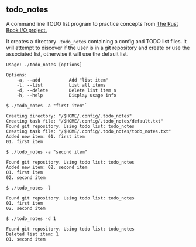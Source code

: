 ## todo_notes

A command line TODO list program to practice concepts from [The Rust Book I/O project.](https://doc.rust-lang.org/book/ch12-00-an-io-project.html)

It creates a directory `.todo_notes` containing a config and TODO list files. It will attempt to discover if the user is in a git repository and create or use the associated list, otherwise it will use the default list.

```
Usage: ./todo_notes [options]

Options:
    -a, --add           Add "list item"
    -l, --list          List all items
    -d, --delete        Delete list item n
    -h, --help          Display usage info
```

```
$ ./todo_notes -a "first item"`

Creating directory: "/$HOME/.config/.todo_notes"
Creating task file: "/$HOME/.config/.todo_notes/default.txt"
Found git repository. Using todo list: todo_notes
Creating task file: "/$HOME/.config/.todo_notes/todo_notes.txt"
Added new item: 01. first item
01. first item
```

```
$ ./todo_notes -a "second item"

Found git repository. Using todo list: todo_notes
Added new item: 02. second item
01. first item
02. second item
```

```
$ ./todo_notes -l

Found git repository. Using todo list: todo_notes
01. first item
02. second item
```

```
$ ./todo_notes -d 1

Found git repository. Using todo list: todo_notes
Deleted list item: 1
01. second item
```
